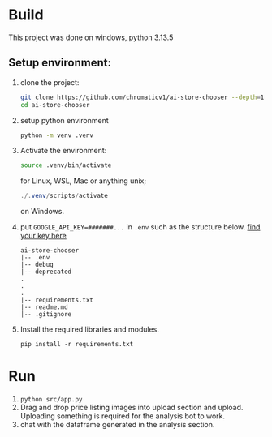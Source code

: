 # Build
This project was done on windows, python 3.13.5
## Setup environment:
1. clone the project:
    ```sh
    git clone https://github.com/chromaticv1/ai-store-chooser --depth=1
    cd ai-store-chooser
    ```
2. setup python environment
    ```sh
    python -m venv .venv
    ```
3. Activate the environment:
    ```sh
    source .venv/bin/activate
    ```
    for Linux, WSL, Mac or anything unix;
    ```ps1
    ./.venv/scripts/activate
    ```
    on Windows.
4. put `GOOGLE_API_KEY=#######...` in `.env` such as the structure below. [find your key here](https://aistudio.google.com/apikey)
    ```
    ai-store-chooser
    |-- .env
    |-- debug
    |-- deprecated
    .
    .
    .
    |-- requirements.txt
    |-- readme.md
    |-- .gitignore
    ```

5. Install the required libraries and modules.
    ```
    pip install -r requirements.txt
    ```

# Run
1. `python src/app.py`
2. Drag and drop price listing images into upload section and upload. Uploading something is required for the analysis bot to work.
3. chat with the dataframe generated in the analysis section.
